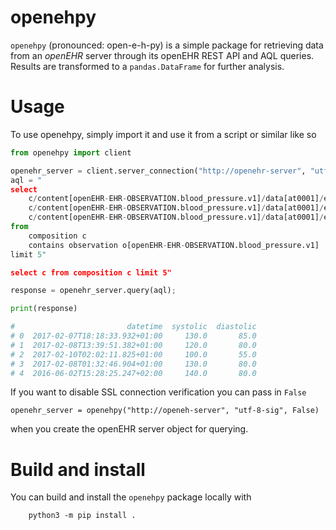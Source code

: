 # openehpy
`openehpy` (pronounced: open-e-h-py) is a simple package for retrieving data
from an *openEHR* server through its openEHR REST API and AQL queries.
Results are transformed to a `pandas.DataFrame` for further analysis.


# Usage
To use openehpy, simply import it and use it from a script or similar like so

```python
from openehpy import client

openehr_server = client.server_connection("http://openehr-server", "utf-8-sig")
aql = "
select
    c/content[openEHR-EHR-OBSERVATION.blood_pressure.v1]/data[at0001]/events[at0006]/time/value as datetime,
    c/content[openEHR-EHR-OBSERVATION.blood_pressure.v1]/data[at0001]/events[at0006]/data[at0003]/items[at0004]/value/magnitude AS systolic,
    c/content[openEHR-EHR-OBSERVATION.blood_pressure.v1]/data[at0001]/events[at0006]/data[at0003]/items[at0005]/value/magnitude AS diastolic
from
    composition c
    contains observation o[openEHR-EHR-OBSERVATION.blood_pressure.v1]
limit 5"

select c from composition c limit 5"

response = openehr_server.query(aql);

print(response)

#                         datetime  systolic  diastolic
# 0  2017-02-07T18:18:33.932+01:00     130.0       85.0
# 1  2017-02-08T13:39:51.382+01:00     120.0       80.0
# 2  2017-02-10T02:02:11.825+01:00     100.0       55.0
# 3  2017-02-08T01:32:46.904+01:00     130.0       80.0
# 4  2016-06-02T15:28:25.247+02:00     140.0       80.0
```

If you want to disable SSL connection verification you can pass in `False`

```
openehr_server = openehpy("http://openeh-server", "utf-8-sig", False)
```

when you create the openEHR server object for querying. 


# Build and install 

You can build and install the `openehpy` package locally with 

```
    python3 -m pip install .
```
